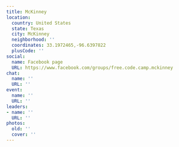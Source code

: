 ```yaml
---
title: McKinney
location:
  country: United States
  state: Texas
  city: McKinney
  neighborhood: ''
  coordinates: 33.1972465,-96.6397822
  plusCode: ''
social:
  name: Facebook page
  URL: https://www.facebook.com/groups/free.code.camp.mckinney
chat:
  name: ''
  URL: ''
event:
  name: ''
  URL: ''
leaders:
- name: ''
  URL: ''
photos:
  old: ''
  cover: ''
---
```

